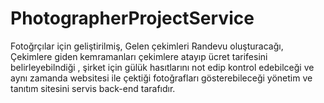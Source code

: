 # PhotographerProjectService
Fotoğrçılar için geliştirilmiş, Gelen çekimleri Randevu oluşturacağı, Çekimlere giden kemramanları çekimlere atayıp ücret tarifesini belirleyebilndiği , şirket için gülük hasıtlarını not edip kontrol edebilceği ve aynı zamanda websitesi ile çektiği fotoğrafları gösterebileceği yönetim ve tanıtım sitesini servis back-end tarafıdır.
